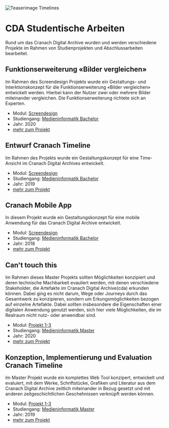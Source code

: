 ![Teaserimage Timelines](https://th-koeln.github.io/mi-bachelor-screendesign-projekte/assets/images/timelines.jpg)

# CDA Studentische Arbeiten

Rund um das Cranach Digital Archive wurden und werden verschiedene Projekte im Rahmen von Studienprojekten und Abschlussarbeiten bearbeitet. 

## Funktionserweiterung «Bilder vergleichen»

Im Rahmen des Screendesign Projekts wurde ein Gestaltungs- und Interktionskonzept für die Funktionserweiterung «Bilder vergleichen» entwickelt werden. Hierbei kann der Nutzer zwei oder mehrere Bilder miteinander vergleichen. Die Funktionserweiterung richtete sich an Experten.

- Modul: [Screendesign](https://th-koeln.github.io/mi-bachelor-screendesign/)
- Studiengang: [Medieninformatik Bachelor](https://www.medieninformatik.th-koeln.de/study/bachelor/)
- Jahr: 2020
- [mehr zum Projekt](https://th-koeln.github.io/mi-bachelor-screendesign-projekte/sd-2020/)


## Entwurf Cranach Timeline

Im Rahmen des Projekts wurde ein Gestaltungskonzept für eine Time-Ansicht im Cranach Digital Archives entwickelt. 

- Modul: [Screendesign](https://th-koeln.github.io/mi-bachelor-screendesign/)
- Studiengang: [Medieninformatik Bachelor](https://www.medieninformatik.th-koeln.de/study/bachelor/)
- Jahr: 2019
- [mehr zum Projekt](https://th-koeln.github.io/mi-bachelor-screendesign-projekte/sd-2019/)

## Cranach Mobile App

In diesem Projekt wurde ein Gestaltungskonzept für eine mobile Anwendung für das Cranach Digital Archive entwickelt.

- Modul: [Screendesign](https://th-koeln.github.io/mi-bachelor-screendesign/)
- Studiengang: [Medieninformatik Bachelor](https://www.medieninformatik.th-koeln.de/study/bachelor/)
- Jahr: 2018
- [mehr zum Projekt](https://th-koeln.github.io/mi-bachelor-screendesign/projekt-2018/)


## Can't touch this

Im Rahmen dieses Master Projekts sollten Möglichkeiten konzipiert und deren technische Machbarkeit evauliert werden, mit denen verschiedene Stakeholder, die Artefakte im Cranach Digital Archive(cda) erkunden können. Dabei ging es nicht darum, Wege oder Journeys durch das Gesamtwerk zu konzipieren, sondern um Erkungsmöglichkeiten bezogen auf einzelne Artefakte. Dabei sollten insbesondere die Eigenschaften einer digitalen Anwendung genutzt werden, sich hier viele Möglichkeiten, die im Realraum nicht nutz- oder anwendbar sind. 

- Modul: [Projekt 1-3](https://th-koeln.github.io/mi-master-wtw/projekte/)
- Studiengang: [Medieninformatik Master](https://www.medieninformatik.th-koeln.de/study/master/)
- Jahr: 2020
- [mehr zum Projekt](https://th-koeln.github.io/mi-master-wtw/projektthemen/2020-ws-project-1/index/)

## Konzeption, Implementierung und Evaluation Cranach Timeline

Im Master Projekt wurde ein komplettes Web Tool konzipert, entwickelt und evaluiert, mit dem Werke, Schriftstücke, Grafiken und Literatur aus dem Cranach Digital Archive zeitlich miteinander in Bezug gesetzt und mit anderen zeitgeschichtlichen Geschehnissen verknüpft werden können.

- Modul: [Projekt 1-3](https://th-koeln.github.io/mi-master-wtw/projekte/)
- Studiengang: [Medieninformatik Master](https://www.medieninformatik.th-koeln.de/study/master/)
- Jahr: 2019
- [mehr zum Projekt](https://th-koeln.github.io/mi-master-wtw/projektthemen/2019-ws-project-1/index/)

